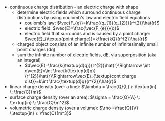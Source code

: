 - continuous charge distribution - an electric charge with shape
	- determine electric fields which surround continuous charge distributions by using coulomb's law and electric field equations
		- coulomb's law: $\vec{F_{e}}=k\frac{(q_{1})(q_{2})}{r^{2}}\hat{r}$
		- electric field: $\vec{E}=\frac{\vec{F_{e}}}{q}$
		- electric field that surrounds and is caused by a point charge: $\vec{E}_{\textup{point charge}}=k\frac{kQ}{r^{2}}\hat{r}$
	- charged object consists of an infinite number of infinitesimally small point charges (dq)
	- sum the infinite number of electric fields, dE, via superposition (aka an integral)
		- $d\vec{E}=\frac{k(\textup{d}q)}{r^{2}}\hat{r}\Rightarrow \int d\vec{E}=\int \frac{k(\textup{d}q)}{r^{2}}\hat{r}\Rightarrow\vec{E}_{\textup{cont charge dist}}=k\int \frac{\textup{d}q}{r^{2}}\hat{r}$
- linear charge density (over a line): $\lambda = \frac{Q}{L} \: \textup{in} \: \frac{C}{m}$
- surface charge density (over an area): $\sigma = \frac{Q}{A} \: \textup{in} \: \frac{C}{m^2}$
- volumetric charge density (over a volume): $\rho =\frac{Q}{V} \:\textup{in} \: \frac{C}{m^3}$
